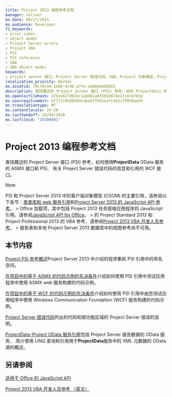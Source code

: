 ```yaml
---
title: Project 2013 编程参考文档
manager: soliver
ms.date: 09/17/2015
ms.audience: Developer
f1_keywords:
- error codes
- object model
- Project Server errors
- Project VBA
- PSI
- PSI reference
- VBA
- VBA object model
keywords:
- project server 接口，Project Server 错误代码，VBA，Project 对象模型，Project 2013 平台，Visual Basic for Applications Project 对象模型，对象模型，Project VBA、 Project Server、 PSI 引用 PSI
localization_priority: Normal
ms.assetid: 79c78c44-1e08-4c9b-a7fe-a5089e666055
description: 查找概述的 Project Server 接口 (PSI) 参考，如何 ProjectData OData 服务中使用 ASMX 接口和 PSI、 有关 Project Server 错误代码的信息和引用的 WCF 接口。
ms.openlocfilehash: 27b2eb27d62ec1abdb1a835b5d874e211e7e793e
ms.sourcegitcommit: ef717c65d8dd41ababffb01eafc443c79950aed4
ms.translationtype: MT
ms.contentlocale: zh-CN
ms.lasthandoff: 10/04/2018
ms.locfileid: "25399891"
---
```

# <a name="project-2013-programming-references"></a>Project 2013 编程参考文档

查找概述的 Project Server 接口 (PSI) 参考，如何使用**ProjectData** OData 服务的 ASMX 接口和 PSI、 有关 Project Server 错误代码的信息和引用的 WCF 接口。 
  
> [!NOTE]
> PSI 和 Project Server 2013 中的客户端对象模型 (CSOM) 的主要引用，请参阅以下各节：[类类库和 web 服务引用](https://msdn.microsoft.com/library/ef1830e0-3c9a-4f98-aa0a-5556c298e7d1%28Office.15%29.aspx)和[Project Server 2013 的 JavaScript API 参考](javascript-library-and-rest-reference-for-project-server-2013.md)。 > Office 加载项，其中包括 Project 2013 任务窗格应用程序的 JavaScript 引用，请参阅[JavaScript API for Office](https://msdn.microsoft.com/library/fp142185.aspx)。 > 的 Project Standard 2013 和 Project Professional 2013 的 VBA 参考，请参阅[Project 2013 VBA 开发人员参考](https://msdn.microsoft.com/library/jj235035.aspx)。 > 报告表和本地 Project Server 2013 数据库中的视图参考尚不可用。 
  
## <a name="in-this-section"></a>本节内容

[Project PSI 参考概述](project-psi-reference-overview.md)Project Server 2013 中介绍的程序集和 PSI 引用中的命名空间。 
  
[在项目中的基于 ASMX 的代码示例的先决条件](prerequisites-for-asmx-based-code-samples-in-project.md)介绍如何使用 PSI 引用中测试应用程序中使用 ASMX web 服务构建的代码示例。 
  
[在项目中的基于 WCF 的代码示例的先决条件](prerequisites-for-wcf-based-code-samples-in-project.md)介绍如何使用 PSI 引用中由您测试应用程序中使用 Windows Communication Foundation (WCF) 服务构建的代码示例。 
  
[Project Server 错误代码](project-server-error-codes.md)列出的代码和按功能区域的 Project Server 错误的说明。 
  
[ProjectData-Project OData 服务引用](https://msdn.microsoft.com/library/office/jj163015.aspx)包括 Project Server 报告数据的 OData 服务、 简介使用 LINQ 查询和引用用于**ProjectData**服务中的 XML 元数据的 OData 源的概述。 
  
## <a name="see-also"></a>另请参阅



[适用于 Office 的 JavaScript API](https://msdn.microsoft.com/library/fp142185.aspx)
  
[Project 2013 VBA 开发人员参考 （英文）](https://msdn.microsoft.com/library/jj235035.aspx)

